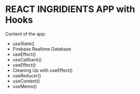 # REACT INGRIDIENTS APP with Hooks

Content of the app:

- useState()
- Firebase Realtime Database
- useEffect()
- useCallback()
- useEffect()
- Cleaning Up with useEffect()
- useReducer()
- useContext()
- useMemo()
